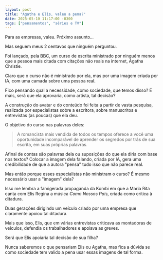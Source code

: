 ```yaml
---
layout: post
title: "Agatha e Elis, valeu a pena?"
date: 2025-05-10 11:17:00 -0300
tags: ["pensamentos", "séries e TV"]
---
```

Para as empresas, valeu. Próximo assunto...  

Mas seguem meus 2 centavos que ninguém perguntou.  

Foi lançado, pela BBC, um curso de escrita ministrado por ninguém menos que a pessoa mais citada com citações não reais na internet, Agatha Christie.  

Claro que o curso não é ministrado por ela, mas por uma imagem criada por IA, com uma camada sobre uma pessoa real.  

Fico pensando qual a necessidade, como sociedade, que temos disso? E mais, será que ela aprovaria, como artista, tal decisão?  

A construção do avatar e do conteúdo foi feita a partir de vasta pesquisa, realizada por especialistas sobre a escritora, sobre manuscritos e entrevistas (as poucas) que ela deu.

O objetivo do curso nas palavras deles:

<Blockquote class="citacao">A romancista mais vendida de todos os tempos oferece a você uma oportunidade incomparável de aprender os segredos por trás de sua escrita, em suas próprias palavras.</blockquote>

Afinal de contas são palavras dela ou suposições do que ela diria com base nos textos? Colocar a imagem dela falando, criada por IA, gera uma credibilidade de que a autora "pensa" tudo isso que não parece real.  

Mas então porque esses especialistas não ministram o curso? É mesmo necessário usar a "imagem" dela?  

Isso me lembra a famigerada propaganda da Kombi em que a Maria Rita canta com Elis Regina a música *Como Nossos Pais*, criada como crítica à ditadura.

Duas gerações dirigindo um veículo criado por uma empresa que claramente apoiou tal ditadura.  

Mais que isso, Elis, que em várias entrevistas criticava as montadoras de veículos, defendia os trabalhadores e apoiava as greves.  

Será que Elis apoiaria tal decisão de sua filha?  

Nunca saberemos o que pensariam Elis ou Agatha, mas fica a dúvida se como sociedade tem valido a pena usar essas imagens de tal forma.
